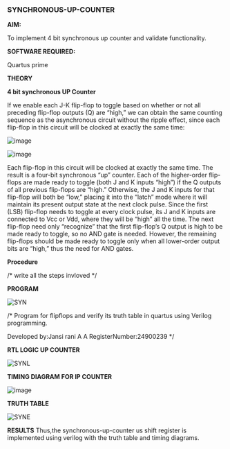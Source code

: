 ### SYNCHRONOUS-UP-COUNTER

**AIM:**

To implement 4 bit synchronous up counter and validate functionality.

**SOFTWARE REQUIRED:**

Quartus prime

**THEORY**

**4 bit synchronous UP Counter**

If we enable each J-K flip-flop to toggle based on whether or not all preceding flip-flop outputs (Q) are “high,” we can obtain the same counting sequence as the asynchronous circuit without the ripple effect, since each flip-flop in this circuit will be clocked at exactly the same time:

![image](https://github.com/naavaneetha/SYNCHRONOUS-UP-COUNTER/assets/154305477/d5db3fa0-e413-404c-b80e-b2f39d82e7e8)


![image](https://github.com/naavaneetha/SYNCHRONOUS-UP-COUNTER/assets/154305477/52cb61eb-d04b-442d-810c-31185a68410b)

Each flip-flop in this circuit will be clocked at exactly the same time.
The result is a four-bit synchronous “up” counter. Each of the higher-order flip-flops are made ready to toggle (both J and K inputs “high”) if the Q outputs of all previous flip-flops are “high.”
Otherwise, the J and K inputs for that flip-flop will both be “low,” placing it into the “latch” mode where it will maintain its present output state at the next clock pulse.
Since the first (LSB) flip-flop needs to toggle at every clock pulse, its J and K inputs are connected to Vcc or Vdd, where they will be “high” all the time.
The next flip-flop need only “recognize” that the first flip-flop’s Q output is high to be made ready to toggle, so no AND gate is needed.
However, the remaining flip-flops should be made ready to toggle only when all lower-order output bits are “high,” thus the need for AND gates.

**Procedure**

/* write all the steps invloved */

**PROGRAM**


![SYN](https://github.com/user-attachments/assets/24d85ad4-1d1b-489f-b8d3-3767b5cec709)

/* Program for flipflops and verify its truth table in quartus using Verilog programming. 

Developed by:Jansi rani A A RegisterNumber:24900239
*/

**RTL LOGIC UP COUNTER**


![SYNL](https://github.com/user-attachments/assets/b2a3e72b-cc18-4c78-bbcd-f6ad9b6235a1)

**TIMING DIAGRAM FOR IP COUNTER**

![image](https://github.com/user-attachments/assets/96e54d5e-dfd5-4a98-ba1c-dfff3826a62d)

**TRUTH TABLE**

![SYNE](https://github.com/user-attachments/assets/7a2d7683-d41d-4188-85af-32e604936a24)

**RESULTS**
Thus,the synchronous-up-counter us shift register is implemented using verilog with the truth table and timing diagrams.
